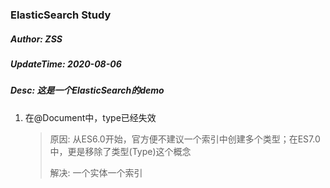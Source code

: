 ### ElasticSearch Study

##### Author: ZSS
##### UpdateTime: 2020-08-06
##### Desc: 这是一个ElasticSearch的demo



1. 在@Document中，type已经失效

   > 原因:  从ES6.0开始，官方便不建议一个索引中创建多个类型；在ES7.0中，更是移除了类型(Type)这个概念
   >
   > 解决:  一个实体一个索引